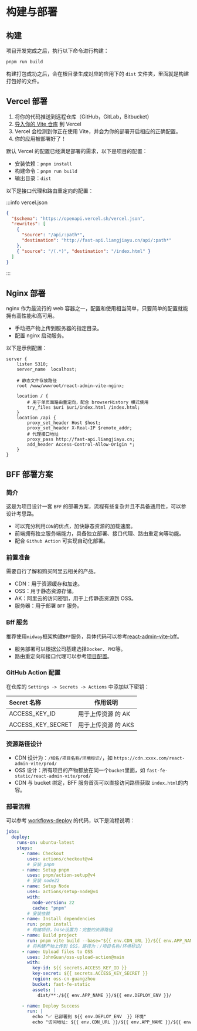 # 构建与部署

## 构建

项目开发完成之后，执行以下命令进行构建：

```bash
pnpm run build
```

构建打包成功之后，会在根目录生成对应的应用下的 `dist` 文件夹，里面就是构建打包好的文件。

## Vercel 部署

1. 将你的代码推送到远程仓库（GitHub，GitLab，Bitbucket）
2. [导入你的 Vite 仓库](https://vercel.com/new/) 到 Vercel
3. Vercel 会检测到你正在使用 Vite，并会为你的部署开启相应的正确配置。
4. 你的应用被部署好了！

默认 Vercel 的配置已经满足部署的需求，以下是项目的配置：

- 安装依赖：`pnpm install`
- 构建命令：`pnpm run build`
- 输出目录：`dist`

以下是接口代理和路由重定向的配置：

:::info vercel.json

```json
{
  "$schema": "https://openapi.vercel.sh/vercel.json",
  "rewrites": [
    {
      "source": "/api/:path*",
      "destination": "http://fast-api.liangjiayu.cn/api/:path*"
    },
    { "source": "/(.*)", "destination": "/index.html" }
  ]
}
```

:::

## Nginx 部署

nginx 作为最流行的 web 容器之一，配置和使用相当简单，只要简单的配置就能拥有高性能和高可用。

- 手动把产物上传到服务器的指定目录。
- 配置 nginx 启动服务。

以下是示例配置：

```nginx
server {
    listen 5310;
    server_name  localhost;

    # 静态文件存放路径
    root /www/wwwroot/react-admin-vite-nginx;

    location / {
        # 用于单页面路由重定向，配合 browserHistory 模式使用
        try_files $uri $uri/index.html /index.html;
    }
    location /api {
        proxy_set_header Host $host;
        proxy_set_header X-Real-IP $remote_addr;
        # 代理接口地址
        proxy_pass http://fast-api.liangjiayu.cn;
        add_header Access-Control-Allow-Origin *;
    }
}

```

## BFF 部署方案

### 简介

这是为项目设计一套 `BFF` 的部署方案，流程有些复杂并且不具备通用性，可以参设计考思路。

- 可以充分利用`CDN`的优点，加快静态资源的加载速度。
- 前端拥有独立服务端能力，具备独立部署、接口代理、路由重定向等功能。
- 配合 `Github Action` 可实现自动化部署。

### 前置准备

需要自行了解和购买阿里云相关的产品。

- CDN：用于资源缓存和加速。
- OSS：用于静态资源存储。
- AK：阿里云的访问密钥，用于上传静态资源到 OSS。
- 服务器：用于部署 `BFF` 服务。

### Bff 服务

推荐使用`midway`框架构建`BFF`服务，具体代码可以参考[react-admin-vite-bff](https://github.com/liangjiayu/react-admin-vite-bff)。

- 服务部署可以根据公司基建选择`Docker`、`PM2`等。
- 路由重定向和接口代理可以参考[项目配置](https://github.com/liangjiayu/react-admin-vite-bff/blob/main/src/config/config.default.ts)。

### GitHub Action 配置

在仓库的 `Settings -> Secrets -> Actions` 中添加以下密钥：

| Secret 名称       | 作用说明            |
| :---------------- | ------------------- |
| ACCESS_KEY_ID     | 用于上传资源 的 AK  |
| ACCESS_KEY_SECRET | 用于上传资源 的 AKS |

### 资源路径设计

- CDN 设计为：`/域名/项目名称/环境标识/`，如 `https://cdn.xxxx.com/react-admin-vite/prod/`
- OSS 设计：所有项目的产物都放在同一个`bucket`里面，如 `fast-fe-static/react-admin-vite/prod/`
- CDN 与 bucket 绑定，BFF 服务首页可以直接访问路径获取 `index.html`的内容。

### 部署流程

可以参考 [workflows-deploy](https://github.com/liangjiayu/react-admin-vite/blob/main/.github/workflows/deploy.yml) 的代码，以下是流程说明：

```yaml
jobs:
  deploy:
    runs-on: ubuntu-latest
    steps:
      - name: Checkout
        uses: actions/checkout@v4
        # 安装 pnpm
      - name: Setup pnpm
        uses: pnpm/action-setup@v4
        # 安装 node22
      - name: Setup Node
        uses: actions/setup-node@v4
        with:
          node-version: 22
          cache: "pnpm"
        # 安装依赖
      - name: Install dependencies
        run: pnpm install
        # 构建项目，base设置为：完整的资源路径
      - name: Build project
        run: pnpm vite build --base="${{ env.CDN_URL }}/${{ env.APP_NAME }}/${{ env.DEPLOY_ENV }}/"
        # 将构建产物上传到 OSS，路径为：/项目名称/环境标识/
      - name: Upload files to OSS
        uses: JohnGuan/oss-upload-action@main
        with:
          key-id: ${{ secrets.ACCESS_KEY_ID }}
          key-secret: ${{ secrets.ACCESS_KEY_SECRET }}
          region: oss-cn-guangzhou
          bucket: fast-fe-static
          assets: |
            dist/**:/${{ env.APP_NAME }}/${{ env.DEPLOY_ENV }}/

      - name: Deploy Success
        run: |
          echo "✅ 已部署到 ${{ env.DEPLOY_ENV  }} 环境"
          echo "访问地址: ${{ env.CDN_URL }}/${{ env.APP_NAME }}/${{ env.DEPLOY_ENV }}/"
```
